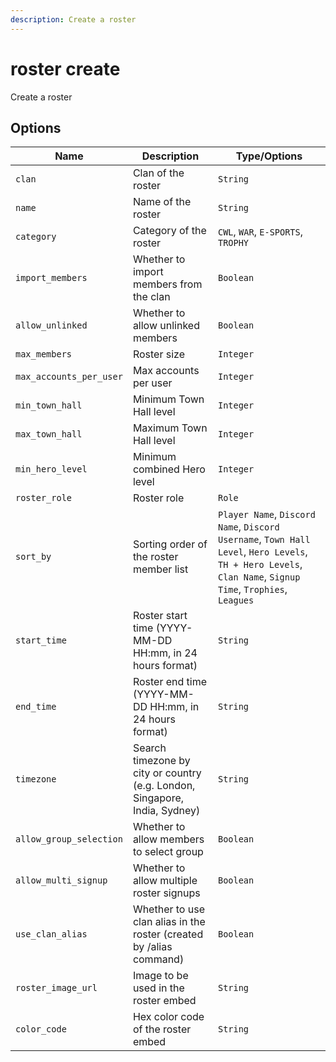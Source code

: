```yaml
---
description: Create a roster
---
```


# roster create

Create a roster

## Options

| Name | Description | Type/Options |
|------|-------------|--------------|
| `clan` | Clan of the roster | `String` |
| `name` | Name of the roster | `String` |
| `category` | Category of the roster | `CWL`, `WAR`, `E-SPORTS`, `TROPHY` |
| `import_members` | Whether to import members from the clan | `Boolean` |
| `allow_unlinked` | Whether to allow unlinked members | `Boolean` |
| `max_members` | Roster size | `Integer` |
| `max_accounts_per_user` | Max accounts per user | `Integer` |
| `min_town_hall` | Minimum Town Hall level | `Integer` |
| `max_town_hall` | Maximum Town Hall level | `Integer` |
| `min_hero_level` | Minimum combined Hero level | `Integer` |
| `roster_role` | Roster role | `Role` |
| `sort_by` | Sorting order of the roster member list | `Player Name`, `Discord Name`, `Discord Username`, `Town Hall Level`, `Hero Levels`, `TH + Hero Levels`, `Clan Name`, `Signup Time`, `Trophies`, `Leagues` |
| `start_time` | Roster start time (YYYY-MM-DD HH:mm, in 24 hours format) | `String` |
| `end_time` | Roster end time (YYYY-MM-DD HH:mm, in 24 hours format) | `String` |
| `timezone` | Search timezone by city or country (e.g. London, Singapore, India, Sydney) | `String` |
| `allow_group_selection` | Whether to allow members to select group | `Boolean` |
| `allow_multi_signup` | Whether to allow multiple roster signups | `Boolean` |
| `use_clan_alias` | Whether to use clan alias in the roster (created by /alias command) | `Boolean` |
| `roster_image_url` | Image to be used in the roster embed | `String` |
| `color_code` | Hex color code of the roster embed | `String` |

